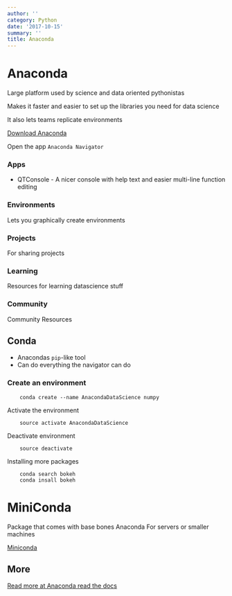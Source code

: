 ```yaml
---
author: ''
category: Python
date: '2017-10-15'
summary: ''
title: Anaconda
---
```

# Anaconda

Large platform used by science and data oriented pythonistas

Makes it faster and easier to set up the libraries you need for data science

It also lets teams replicate environments

[Download Anaconda](https://www.anaconda.com/downloads)

Open the app `Anaconda Navigator`

### Apps

* QTConsole - A nicer console with help text and easier multi-line function editing

### Environments

Lets you graphically create environments

### Projects

For sharing projects

### Learning

Resources for learning datascience stuff

### Community

Community Resources

## Conda

* Anacondas `pip`-like tool
* Can do everything the navigator can do

### Create an environment

        conda create --name AnacondaDataScience numpy

Activate the environment

        source activate AnacondaDataScience

Deactivate environment

        source deactivate

Installing more packages

        conda search bokeh
        conda insall bokeh

# MiniConda

Package that comes with base bones Anaconda
For servers or smaller machines

[Miniconda](https://conda.io/miniconda.html)

## More

[Read more at Anaconda read the docs](https://conda.io/docs/user-guide/getting-started.html)